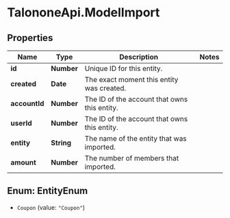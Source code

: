 # TalononeApi.ModelImport

## Properties
Name | Type | Description | Notes
------------ | ------------- | ------------- | -------------
**id** | **Number** | Unique ID for this entity. | 
**created** | **Date** | The exact moment this entity was created. | 
**accountId** | **Number** | The ID of the account that owns this entity. | 
**userId** | **Number** | The ID of the account that owns this entity. | 
**entity** | **String** | The name of the entity that was imported. | 
**amount** | **Number** | The number of members that imported. | 


<a name="EntityEnum"></a>
## Enum: EntityEnum


* `Coupon` (value: `"Coupon"`)




